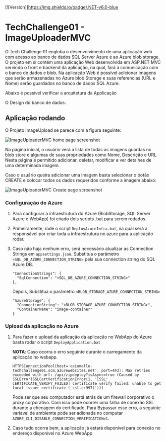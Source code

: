 [![Version]]https://img.shields.io/badge/.NET-v6.0-blue

# TechChallenge01 - ImageUploaderMVC

O Tech Challenge 01 engloba o desenvolvimento de uma aplicação web com acesso ao banco de dados SQL Server Azure e ao Azure blob storage. O projeto em si contém uma aplicação Web desenvolvida em ASP.NET MVC servindo o front e backend da aplicação, na qual, fará a comunicação com o banco de dados e blob. Na aplicação Web é possível
adicionar imagens que serão armazenadas no Azure blob Storage e suas referencias (URL e Nome) serão guardados no banco de dados SQL Azure.


Abaixo é possível verificar a arquitetura da Applicação



O Design do banco de dados:




 ## Aplicação rodando
 
O Projeto ImageUpload se parece com a figura seguinte:

![ImageUploaderMVC home page screenshot](Documents/Arquitetura.drawio)

Na página inicial, o usuário verá a lista de todas as imagens guardas no blob store e algumas de suas propriedades como Nome, Descrição e URL.
Nesta página é permitido adicionar, deletar, modificar e ver detalhes de uma determinada imagem.

Caso o usuário queira adicionar uma imagem basta selecionar o botão CREATE e colocar todos os dados requeridos conforme a imagem abaixo:

![ImageUploaderMVC Create page screenshot](https://user-images.githubusercontent.com/782127/88414268-92d83a00-cdaa-11ea-9b4c-db67d95be039.png)


### Configuração do Azure
1. Para configurar a infraestrutura do Azure (BlobStorage, SQL Server Azure e WebApp) foi criado dois scripts .bat para serem rodados.
1. Primeiramente, rode o script `DeployAzureInfra.bat`, na qual será a responsável por criar toda a infraestrutura no azure para a aplicação rodar.
1. Caso não haja nenhum erro, será necessário atualizar as Connection Strings em `appsettings.json`.
    Substitua o parâmetro `<SQL_DB_AZURE_CONNECTION_STRING>` pela sua connection string do SQL Azure DB.
    ```
    "ConnectionStrings": {
      "SqlConnection": "<SQL_DB_AZURE_CONNECTION_STRING>"
    },
    ```
    
    Depois, Substitua o parâmetro `<BLOB_STORAGE_AZURE_CONNECTION_STRING>`
    ```
    "AzureStorage": {
      "ConnectionString": "<BLOB_STORAGE_AZURE_CONNECTION_STRING>",
      "ContainerName": "image-container"
    }
    ```
### Upload da aplicação no Azure
1. Para fazer o upload da aplicação da aplicação no WebApp do Azure basta rodar o script `DeployApplication.bat`

    __NOTA__: Caso ocorra o erro seguinte durante o carregamento da aplicação no webapp. 
    ```
    HTTPSConnectionPool(host='caiomello-techchallenge01.scm.azurewebsites.net', port=443): Max retries exceeded with url: /api/zipdeploy?isAsync=true (Caused by SSLError(SSLCertVerificationError(1, '[SSL: CERTIFICATE_VERIFY_FAILED] certificate verify failed: unable to get local issuer certificate (_ssl.c:997)')))
    ```
    Pode ser que seu computador está atrás de um firewall corporativo o proxy corporativo. Com isso pode ocorrer uma falha de conexão SSL durante a checagem do certificado.
    Para Bypassar esse erro, a seguinte variavel de ambiemte pode ser adionada no computar `AZURE_CLI_DISABLE_CONNECTION_VERIFICATION=1`.
    
2. Caso tudo ocorra bem, a aplicação já estará disponível para conexão no endereço disponível no Azure WebApp.